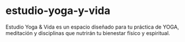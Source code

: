# estudio-yoga-y-vida
Estudio Yoga &amp; Vida es un espacio diseñado para tu práctica de YOGA, meditación y disciplinas que nutrirán tu bienestar físico y espiritual.

